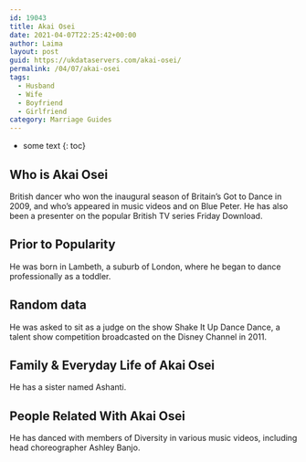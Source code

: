 ```yaml
---
id: 19043
title: Akai Osei
date: 2021-04-07T22:25:42+00:00
author: Laima
layout: post
guid: https://ukdataservers.com/akai-osei/
permalink: /04/07/akai-osei
tags:
  - Husband
  - Wife
  - Boyfriend
  - Girlfriend
category: Marriage Guides
---
```


* some text
{: toc}


## Who is Akai Osei
                  
                  
                  
British dancer who won the inaugural season of Britain&#8217;s Got to Dance in 2009, and who&#8217;s appeared in music videos and on Blue Peter. He has also been a presenter on the popular British TV series Friday Download.
                  
              
            
              
            
                
                
                
## Prior to Popularity
                  
                  
                  
He was born in Lambeth, a suburb of London, where he began to dance professionally as a toddler.
                  
              
            
              
            
                
                
                
## Random data
                  
                  
                  
He was asked to sit as a judge on the show Shake It Up Dance Dance, a talent show competition broadcasted on the Disney Channel in 2011.
                  
              
            
              
            
                
                
                
## Family & Everyday Life of Akai Osei
                  
                  
                  
He has a sister named Ashanti. 
                  
              
            
              
            
                
                
                
## People Related With Akai Osei
                  
                  
                  
He has danced with members of Diversity in various music videos, including head choreographer Ashley Banjo.
                  
              
            
              
            
                
              
            
              
              
            
            
              
            
          
          
          
